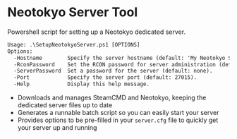 # Neotokyo Server Tool

Powershell script for setting up a Neotokyo dedicated server.

```txt
Usage: .\SetupNeotokyoServer.ps1 [OPTIONS]
Options:
  -Hostname        Specify the server hostname (default: 'My Neotokyo Server').
  -RconPassword    Set the RCON password for server administration (default: none, RCON disabled).
  -ServerPassword  Set a password for the server (default: none).
  -Port            Specify the server port (default: 27015).
  -Help            Display this help message.
```

* Downloads and manages SteamCMD and Neotokyo, keeping the dedicated server files up to date
* Generates a runnable batch script so you can easily start your server
* Provides options to be pre-filled in your `server.cfg` file to quickly get your server up and running
